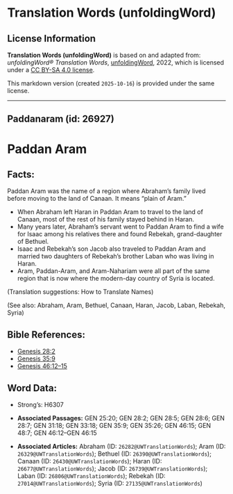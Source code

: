 # Translation Words (unfoldingWord)

## License Information

**Translation Words (unfoldingWord)** is based on and adapted from: _unfoldingWord® Translation Words_, [unfoldingWord](https://unfoldingword.org/utw), 2022, which is licensed under a [CC BY-SA 4.0 license](https://creativecommons.org/licenses/by-sa/4.0/legalcode.en).

This markdown version (created `2025-10-16`) is provided under the same license.



--------------------------------

## Paddanaram (id: 26927)

Paddan Aram
===========

Facts:
------

Paddan Aram was the name of a region where Abraham’s family lived before moving to the land of Canaan. It means “plain of Aram.”

* When Abraham left Haran in Paddan Aram to travel to the land of Canaan, most of the rest of his family stayed behind in Haran.
* Many years later, Abraham’s servant went to Paddan Aram to find a wife for Isaac among his relatives there and found Rebekah, grand\-daughter of Bethuel.
* Isaac and Rebekah’s son Jacob also traveled to Paddan Aram and married two daughters of Rebekah’s brother Laban who was living in Haran.
* Aram, Paddan\-Aram, and Aram\-Nahariam were all part of the same region that is now where the modern\-day country of Syria is located.

(Translation suggestions: How to Translate Names)

(See also: Abraham, Aram, Bethuel, Canaan, Haran, Jacob, Laban, Rebekah, Syria)

Bible References:
-----------------

* [Genesis 28:2](https://ref.ly/Gen28:2)
* [Genesis 35:9](https://ref.ly/Gen35:9)
* [Genesis 46:12–15](https://ref.ly/Gen46:12-Gen46:15)

Word Data:
----------

* Strong’s: H6307

* **Associated Passages:** GEN 25:20; GEN 28:2; GEN 28:5; GEN 28:6; GEN 28:7; GEN 31:18; GEN 33:18; GEN 35:9; GEN 35:26; GEN 46:15; GEN 48:7; GEN 46:12–GEN 46:15
* **Associated Articles:** Abraham (ID: `26282@UWTranslationWords`); Aram (ID: `26329@UWTranslationWords`); Bethuel (ID: `26390@UWTranslationWords`); Canaan (ID: `26430@UWTranslationWords`); Haran (ID: `26677@UWTranslationWords`); Jacob (ID: `26739@UWTranslationWords`); Laban (ID: `26806@UWTranslationWords`); Rebekah (ID: `27014@UWTranslationWords`); Syria (ID: `27135@UWTranslationWords`)

